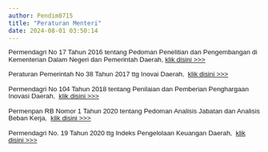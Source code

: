 ```yaml
---
author: Pendim0715
title: "Peraturan Menteri"
date: 2024-08-01 03:50:14
---
```

<p style="margin: 0cm; line-height: 1.1;"><span style="font-size: 10pt; font-family: arial, helvetica, sans-serif;"><span style="vertical-align: inherit;"><span style="vertical-align: inherit;">Permendagri No 17 Tahun 2016 tentang Pedoman Penelitian dan Pengembangan di Kementerian Dalam Negeri dan Pemerintah Daerah, </span></span><a href="https://drive.google.com/file/d/1mwE3RJO7I0GMqHDiDMrndlcQ96t8wL7W/view?usp=sharing"><span style="vertical-align: inherit;"><span style="vertical-align: inherit;">klik disini &gt;&gt;&gt;</span></span></a></span></p>

<p style="margin: 0cm; line-height: 1.1;"><span style="font-size: 10pt; font-family: arial, helvetica, sans-serif;">&nbsp;</span></p>

<p style="margin: 0cm; line-height: 1.1;"><span style="font-size: 10pt; font-family: arial, helvetica, sans-serif;"><span style="vertical-align: inherit;"><span style="vertical-align: inherit;">Peraturan Pemerintah No 38 Tahun 2017 ttg Inovai Daerah,&nbsp; </span></span><a href="https://drive.google.com/file/d/1d3tvDTuh0XZkbD87kQGpbbEgt8cVZwjO/view?usp=sharing"><span style="vertical-align: inherit;"><span style="vertical-align: inherit;">klik disini &gt;&gt;&gt;</span></span></a></span></p>

<p style="margin: 0cm; line-height: 1.1;"><span style="font-size: 10pt; font-family: arial, helvetica, sans-serif;">&nbsp;</span></p>

<p style="margin: 0cm; line-height: 1.1;"><span style="font-size: 10pt; font-family: arial, helvetica, sans-serif;"><span style="vertical-align: inherit;"><span style="vertical-align: inherit;">Permendagri No 104 Tahun 2018 tentang Penilaian dan Pemberian Penghargaan Inovasi Daerah,&nbsp; </span></span><a href="https://drive.google.com/file/d/1NvyGkkmXDYCcCK5c8pM5Yi4c-6yVtJIT/view?usp=sharing"><span style="vertical-align: inherit;"><span style="vertical-align: inherit;">klik disini &gt;&gt;&gt;</span></span></a></span></p>

<p style="margin: 0cm; line-height: 1.1;"><span style="font-size: 10pt; font-family: arial, helvetica, sans-serif;">&nbsp;</span></p>

<p style="margin: 0cm; line-height: 1.1;"><span style="font-size: 10pt; font-family: arial, helvetica, sans-serif;"><span style="vertical-align: inherit;"><span style="vertical-align: inherit;">Permenpan RB Nomor 1 Tahun 2020 tentang Pedoman Analisis Jabatan dan Analisis Beban Kerja,&nbsp; </span></span><a href="https://drive.google.com/file/d/1zQeb0TbfLqiDK7CdE78wK9qeua9IQgtJ/view?usp=sharing"><span style="vertical-align: inherit;"><span style="vertical-align: inherit;">klik disini &gt;&gt;&gt;</span></span></a></span></p>

<p style="margin: 0cm; line-height: 1.1;"><span style="font-size: 10pt; font-family: arial, helvetica, sans-serif;">&nbsp;</span></p>

<p style="margin: 0cm; line-height: 1.1;"><span style="font-size: 10pt; font-family: arial, helvetica, sans-serif;"><span style="vertical-align: inherit;"><span style="vertical-align: inherit;">Permendagri No. 19 Tahun 2020 ttg Indeks Pengelolaan Keuangan Daerah,&nbsp; </span></span><a href="https://drive.google.com/file/d/11VCEDx5RH8YNko6AeJTJRQ5pP1JVlr8V/view?usp=sharing"><span style="vertical-align: inherit;"><span style="vertical-align: inherit;">klik disini &gt;&gt;&gt;</span></span></a></span></p>
